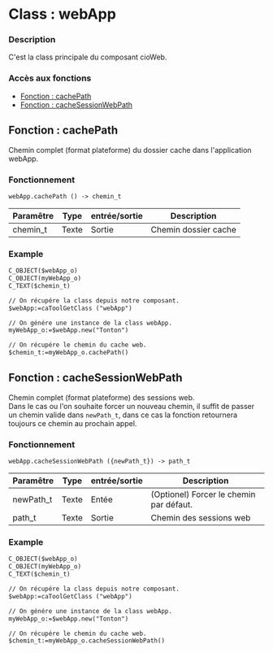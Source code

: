 ﻿<!-- Type your summary here -->
# Class : webApp

### Description
C'est la class principale du composant cioWeb.

### Accès aux fonctions
* [Fonction : cachePath](#fonction--cachePath)
* [Fonction : cacheSessionWebPath](#fonction--cacheSessionWebPath)



## Fonction : cachePath
Chemin complet (format plateforme) du dossier cache dans l'application webApp.

### Fonctionnement
```4d
webApp.cachePath () -> chemin_t
```

| Paramêtre     | Type       | entrée/sortie | Description |
| ------------- | ---------- | ------------- | ----------- |
| chemin_t      | Texte      | Sortie        | Chemin dossier cache |

### Example
```html
C_OBJECT($webApp_o) 
C_OBJECT(myWebApp_o)
C_TEXT($chemin_t)

// On récupére la class depuis notre composant.
$webApp:=caToolGetClass ("webApp")

// On génére une instance de la class webApp.
myWebApp_o:=$webApp.new("Tonton")

// On récupére le chemin du cache web.
$chemin_t:=myWebApp_o.cachePath()
```



## Fonction : cacheSessionWebPath
Chemin complet (format plateforme) des sessions web.<br />
Dans le cas ou l'on souhaite forcer un nouveau chemin, il suffit de passer un chemin valide dans ```newPath_t```, dans ce cas la fonction retournera toujours ce chemin au prochain appel.

### Fonctionnement
```4d
webApp.cacheSessionWebPath ({newPath_t}) -> path_t
```

| Paramêtre     | Type       | entrée/sortie | Description |
| ------------- | ---------- | ------------- | ----------- |
| newPath_t     | Texte      | Entée         | (Optionel) Forcer le chemin par défaut. |
| path_t        | Texte      | Sortie        | Chemin des sessions web |

### Example
```html
C_OBJECT($webApp_o) 
C_OBJECT(myWebApp_o)
C_TEXT($chemin_t)

// On récupére la class depuis notre composant.
$webApp:=caToolGetClass ("webApp")

// On génére une instance de la class webApp.
myWebApp_o:=$webApp.new("Tonton")

// On récupére le chemin du cache web.
$chemin_t:=myWebApp_o.cacheSessionWebPath()
```